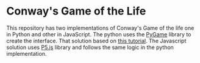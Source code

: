 # Conway's Game of the Life

This repository has two implementations of Conway's Game of the life one in Python and other in JavaScript. The python uses the [PyGame](https://www.pygame.org/news) library to create the interface. That solution based on [this tutorial](https://www.youtube.com/watch?v=qPtKv9fSHZY). The Javascript solution uses [P5.js](https://p5js.org) library and follows the same logic in the python implementation.

